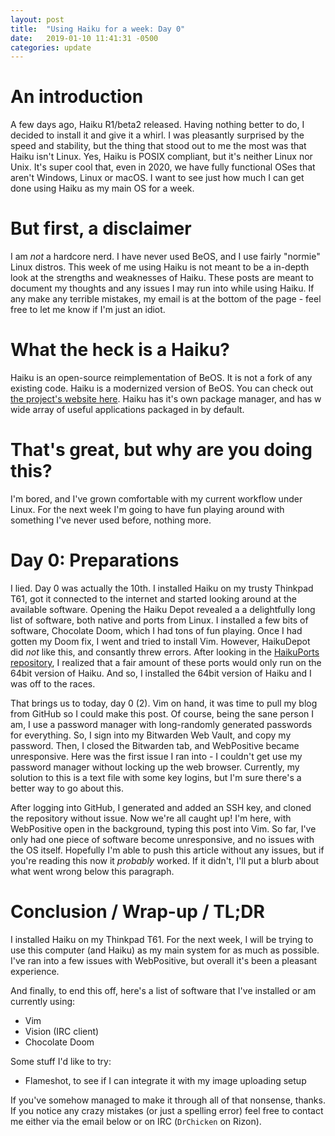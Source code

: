 ```yaml
---
layout: post
title:  "Using Haiku for a week: Day 0"
date:   2019-01-10 11:41:31 -0500
categories: update
---
```


# An introduction
A few days ago, Haiku R1/beta2 released. Having nothing better to do, I decided to install it and give it a whirl. I was pleasantly surprised by the speed and stability, but the thing that stood out to me the most was that Haiku isn't Linux. Yes, Haiku is POSIX compliant, but it's neither Linux nor Unix. It's super cool that, even in 2020, we have fully functional OSes that aren't Windows, Linux or macOS. I want to see just how much I can get done using Haiku as my main OS for a week.

# But first, a disclaimer
I am *not* a hardcore nerd. I have never used BeOS, and I use fairly "normie" Linux distros. This week of me using Haiku is not meant to be a in-depth look at the strengths and weaknesses of Haiku. These posts are meant to document my thoughts and any issues I may run into while using Haiku. If any make any terrible mistakes, my email is at the bottom of the page - feel free to let me know if I'm just an idiot.

# What the heck is a Haiku?
Haiku is an open-source reimplementation of BeOS. It is not a fork of any existing code. Haiku is a modernized version of BeOS. You can check out [the project's website here](https://www.haiku-os.org/). Haiku has it's own package manager, and has w wide array of useful applications packaged in by default.

# That's great, but why are you doing this?
I'm bored, and I've grown comfortable with my current workflow under Linux. For the next week I'm going to have fun playing around with something I've never used before, nothing more.

# Day 0: Preparations
I lied. Day 0 was actually the 10th. I installed Haiku on my trusty Thinkpad T61, got it connected to the internet and started looking around at the available software. Opening the Haiku Depot revealed a a delightfully long list of software, both native and ports from Linux. I installed a few bits of software, Chocolate Doom, which I had tons of fun playing. Once I had gotten my Doom fix, I went and tried to install Vim. However, HaikuDepot did *not* like this, and consantly threw errors. After looking in the [HaikuPorts repository](https://github.com/haikuports/haikuports), I realized that a fair amount of these ports would only run on the 64bit version of Haiku. And so, I installed the 64bit version of Haiku and I was off to the races.

That brings us to today, day 0 (2). Vim on hand, it was time to pull my blog from GitHub so I could make this post. Of course, being the sane person I am, I use a password manager with long-randomly generated passwords for everything. So, I sign into my Bitwarden Web Vault, and copy my password. Then, I closed the Bitwarden tab, and WebPositive became unresponsive. Here was the first issue I ran into - I couldn't get use my password manager without locking up the web browser. Currently, my solution to this is a text file with some key logins, but I'm sure there's a better way to go about this.

After logging into GitHub, I generated and added an SSH key, and cloned the repository without issue. Now we're all caught up! I'm here, with WebPositive open in the background, typing this post into Vim. So far, I've only had one piece of software become unresponsive, and no issues with the OS itself. Hopefully I'm able to push this article without any issues, but if you're reading this now it *probably* worked. If it didn't, I'll put a blurb about what went wrong below this paragraph.

# Conclusion / Wrap-up / TL;DR
I installed Haiku on my Thinkpad T61. For the next week, I will be trying to use this computer (and Haiku) as my main system for as much as possible. I've ran into a few issues with WebPositive, but overall it's been a pleasant experience.

And finally, to end this off, here's a list of software that I've installed or am currently using:
* Vim
* Vision (IRC client)
* Chocolate Doom

Some stuff I'd like to try:
* Flameshot, to see if I can integrate it with my image uploading setup

If you've somehow managed to make it through all of that nonsense, thanks. If you notice any crazy mistakes (or just a spelling error) feel free to contact me either via the email below or on IRC (`DrChicken` on Rizon).
